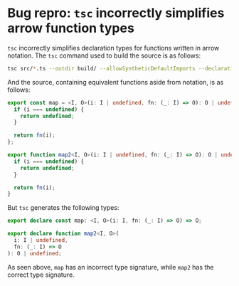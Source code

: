 # Bug repro: `tsc` incorrectly simplifies arrow function types

`tsc` incorrectly simplifies declaration types for functions written in arrow notation.
The `tsc` command used to build the source is as follows:

```bash
tsc src/*.ts --outdir build/ --allowSyntheticDefaultImports --declaration --sourceMap
```

And the source, containing equivalent functions aside from notation, is as follows:

```typescript
export const map = <I, O>(i: I | undefined, fn: (_: I) => O): O | undefined => {
  if (i === undefined) {
    return undefined;
  }

  return fn(i);
};

export function map2<I, O>(i: I | undefined, fn: (_: I) => O): O | undefined {
  if (i === undefined) {
    return undefined;
  }

  return fn(i);
}
```

But `tsc` generates the following types:

```typescript
export declare const map: <I, O>(i: I, fn: (_: I) => O) => O;

export declare function map2<I, O>(
  i: I | undefined,
  fn: (_: I) => O
): O | undefined;
```

As seen above, `map` has an incorrect type signature, while `map2` has the correct type signature.
